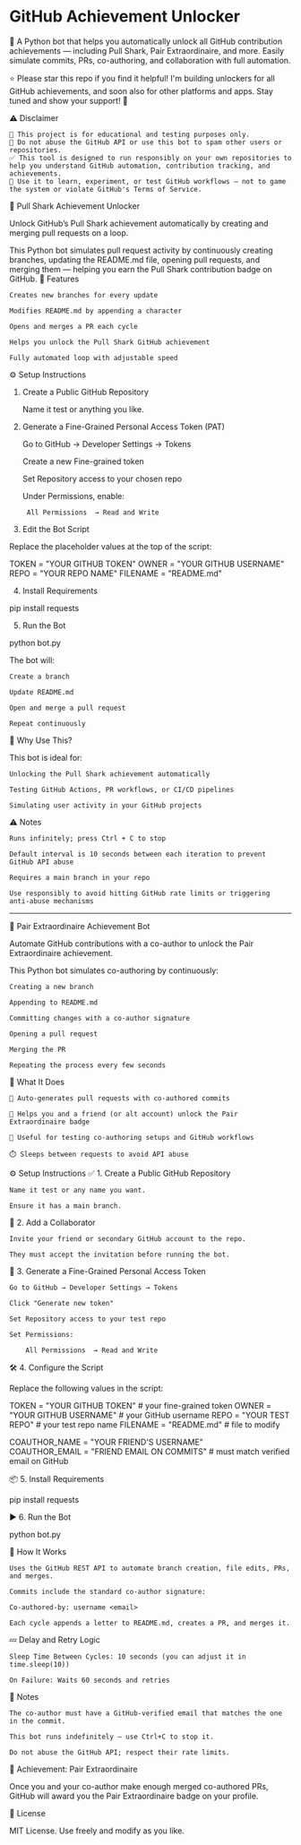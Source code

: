 # GitHub Achievement Unlocker
🏅 A Python bot that helps you automatically unlock all GitHub contribution achievements — including Pull Shark, Pair Extraordinaire, and more. Easily simulate commits, PRs, co-authoring, and collaboration with full automation.

⭐ Please star this repo if you find it helpful!
I'm building unlockers for all GitHub achievements, and soon also for other platforms and apps. Stay tuned and show your support! 🙌


⚠️ Disclaimer

    🧠 This project is for educational and testing purposes only.
    🚫 Do not abuse the GitHub API or use this bot to spam other users or repositories.
    ✅ This tool is designed to run responsibly on your own repositories to help you understand GitHub automation, contribution tracking, and achievements.
    🧪 Use it to learn, experiment, or test GitHub workflows — not to game the system or violate GitHub's Terms of Service.


🦈 Pull Shark Achievement Unlocker

Unlock GitHub’s Pull Shark achievement automatically by creating and merging pull requests on a loop.

This Python bot simulates pull request activity by continuously creating branches, updating the README.md file, opening pull requests, and merging them — helping you earn the Pull Shark contribution badge on GitHub.
🚀 Features

    Creates new branches for every update

    Modifies README.md by appending a character

    Opens and merges a PR each cycle

    Helps you unlock the Pull Shark GitHub achievement

    Fully automated loop with adjustable speed

⚙️ Setup Instructions
1. Create a Public GitHub Repository

    Name it test or anything you like.

2. Generate a Fine-Grained Personal Access Token (PAT)

    Go to GitHub → Developer Settings → Tokens

    Create a new Fine-grained token

    Set Repository access to your chosen repo

    Under Permissions, enable:

        All Permissions  → Read and Write

3. Edit the Bot Script

Replace the placeholder values at the top of the script:

TOKEN = "YOUR GITHUB TOKEN"
OWNER = "YOUR GITHUB USERNAME"
REPO = "YOUR REPO NAME"
FILENAME = "README.md"

4. Install Requirements

pip install requests

5. Run the Bot

python bot.py

The bot will:

    Create a branch

    Update README.md

    Open and merge a pull request

    Repeat continuously

🧠 Why Use This?

This bot is ideal for:

    Unlocking the Pull Shark achievement automatically

    Testing GitHub Actions, PR workflows, or CI/CD pipelines

    Simulating user activity in your GitHub projects

⚠️ Notes

    Runs infinitely; press Ctrl + C to stop

    Default interval is 10 seconds between each iteration to prevent GitHub API abuse

    Requires a main branch in your repo

    Use responsibly to avoid hitting GitHub rate limits or triggering anti-abuse mechanisms

----------------------------------------

🤝 Pair Extraordinaire Achievement Bot

Automate GitHub contributions with a co-author to unlock the Pair Extraordinaire achievement.

This Python bot simulates co-authoring by continuously:

    Creating a new branch

    Appending to README.md

    Committing changes with a co-author signature

    Opening a pull request

    Merging the PR

    Repeating the process every few seconds

🌟 What It Does

    🔁 Auto-generates pull requests with co-authored commits

    🤝 Helps you and a friend (or alt account) unlock the Pair Extraordinaire badge

    🧪 Useful for testing co-authoring setups and GitHub workflows

    ⏱️ Sleeps between requests to avoid API abuse

⚙️ Setup Instructions
✅ 1. Create a Public GitHub Repository

    Name it test or any name you want.

    Ensure it has a main branch.

🤝 2. Add a Collaborator

    Invite your friend or secondary GitHub account to the repo.

    They must accept the invitation before running the bot.

🔑 3. Generate a Fine-Grained Personal Access Token

    Go to GitHub → Developer Settings → Tokens

    Click "Generate new token"

    Set Repository access to your test repo

    Set Permissions:

        All Permissions  → Read and Write

🛠️ 4. Configure the Script

Replace the following values in the script:

TOKEN = "YOUR GITHUB TOKEN"               # your fine-grained token
OWNER = "YOUR GITHUB USERNAME"            # your GitHub username
REPO = "YOUR TEST REPO"                   # your test repo name
FILENAME = "README.md"                    # file to modify

COAUTHOR_NAME = "YOUR FRIEND'S USERNAME"  
COAUTHOR_EMAIL = "FRIEND EMAIL ON COMMITS"  # must match verified email on GitHub

📦 5. Install Requirements

pip install requests

▶️ 6. Run the Bot

python bot.py

🧠 How It Works

    Uses the GitHub REST API to automate branch creation, file edits, PRs, and merges.

    Commits include the standard co-author signature:

    Co-authored-by: username <email>

    Each cycle appends a letter to README.md, creates a PR, and merges it.

💤 Delay and Retry Logic

    Sleep Time Between Cycles: 10 seconds (you can adjust it in time.sleep(10))

    On Failure: Waits 60 seconds and retries

🛑 Notes

    The co-author must have a GitHub-verified email that matches the one in the commit.

    This bot runs indefinitely — use Ctrl+C to stop it.

    Do not abuse the GitHub API; respect their rate limits.

🏅 Achievement: Pair Extraordinaire

Once you and your co-author make enough merged co-authored PRs, GitHub will award you the Pair Extraordinaire badge on your profile.


📄 License

MIT License. Use freely and modify as you like.
